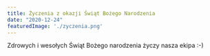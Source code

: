 ```yaml
---
title: Życzenia z okazji Świąt Bożego Narodzenia
date: "2020-12-24"
featuredImage: './zyczenia.png'
---
```


<!-- end -->

Zdrowych i wesołych Świąt Bożego narodzenia życzy nasza ekipa :-)
